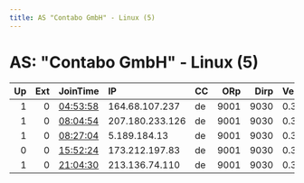 ```yaml
---
title: AS "Contabo GmbH" - Linux (5)
---
```


# AS: "Contabo GmbH" - Linux (5)

|   Up |   Ext | JoinTime                                                                                            | IP              | CC   |   ORp |   Dirp | Version   | Contact   | Nickname    |   eFamMembers |
|-----:|------:|:----------------------------------------------------------------------------------------------------|:----------------|:-----|------:|-------:|:----------|:----------|:------------|--------------:|
|    1 |     0 | [04:53:58](https://metrics.torproject.org/rs.html#details/9A8200A857F9B3ADD35FE2C5228F2CBF8075FA77) | 164.68.107.237  | de   |  9001 |   9030 | 0.3.5.16  | None      | HostSanday  |             1 |
|    1 |     0 | [08:04:54](https://metrics.torproject.org/rs.html#details/1B588408754EC4C36DAFF7E6AD9375C40404D274) | 207.180.233.126 | de   |  9001 |   9030 | 0.3.5.16  | None      | HostSanday  |             1 |
|    1 |     0 | [08:27:04](https://metrics.torproject.org/rs.html#details/21A9D3683AB30B463FB6040018C7898E2411B9B1) | 5.189.184.13    | de   |  9001 |   9030 | 0.3.5.16  | None      | CaracasBoss |             1 |
|    0 |     0 | [15:52:24](https://metrics.torproject.org/rs.html#details/12655436E0596FEF479E36C899E212853FAC1AA8) | 173.212.197.83  | de   |  9001 |   9030 | 0.3.5.16  | None      | AlexisBorn  |             1 |
|    1 |     0 | [21:04:30](https://metrics.torproject.org/rs.html#details/FA856F6B51BF9C82C89CF7BA9C6536D1F1DF6330) | 213.136.74.110  | de   |  9001 |   9030 | 0.3.5.16  | None      | Bolnderis   |             1 |
